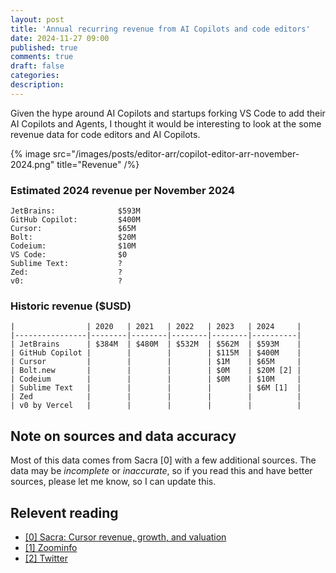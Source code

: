 ```yaml
---
layout: post
title: 'Annual recurring revenue from AI Copilots and code editors'
date: 2024-11-27 09:00
published: true
comments: true
draft: false
categories:
description:
---
```


Given the hype around AI Copilots and startups forking VS Code to add their AI Copilots and Agents, I thought it would be interesting to look at the some revenue data for code editors and AI Copilots.

{% image src="/images/posts/editor-arr/copilot-editor-arr-november-2024.png" title="Revenue" /%}

### Estimated 2024 revenue per November 2024

```
JetBrains:              $593M
GitHub Copilot:         $400M
Cursor:                 $65M
Bolt:                   $20M
Codeium:                $10M
VS Code:                $0
Sublime Text:           ?
Zed:                    ?
v0:                     ?
```

### Historic revenue ($USD)

```
|                | 2020   | 2021   | 2022   | 2023   | 2024     |
|----------------|--------|--------|--------|--------|----------|
| JetBrains      | $384M  | $480M  | $532M  | $562M  | $593M    | 
| GitHub Copilot |        |        |        | $115M  | $400M    |
| Cursor         |        |        |        | $1M    | $65M     |
| Bolt.new       |        |        |        | $0M    | $20M [2] |
| Codeium        |        |        |        | $0M    | $10M     |
| Sublime Text   |        |        |        |        | $6M [1]  |
| Zed            |        |        |        |        |          |
| v0 by Vercel   |        |        |        |        |          |
```

## Note on sources and data accuracy

Most of this data comes from Sacra [0] with a few additional sources. The data may be _incomplete_ or _inaccurate_, so if you read this and have better sources, please let me know, so I can update this.

## Relevent reading

- [[0] Sacra: Cursor revenue, growth, and valuation](https://sacra.com/research/cursor-revenue-growth-valuation/)
- [[1] Zoominfo](https://www.zoominfo.com/c/sublime-text/348086923)
- [[2] Twitter](https://x.com/auchenberg/status/18648225175898321183)
